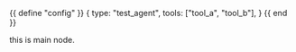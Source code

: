 {{ define "config" }}
{
    type: "test_agent", 
    tools: ["tool_a", "tool_b"],
}
{{ end }}

this is main node.
